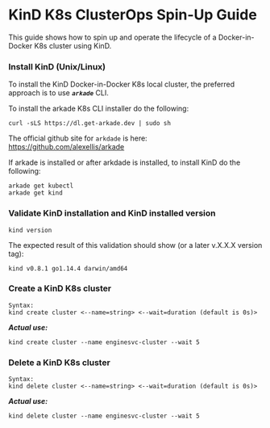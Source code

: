 # KinD K8s ClusterOps Spin-Up Guide

This guide shows how to spin up and operate the lifecycle of a Docker-in-Docker K8s cluster using KinD.

### Install KinD (Unix/Linux)

To install the KinD Docker-in-Docker K8s local cluster, the preferred approach is to use ***`arkade`*** CLI. 

To install the arkade K8s CLI installer do the following:
```
curl -sLS https://dl.get-arkade.dev | sudo sh
```
The official github site for `arkdade` is here: https://github.com/alexellis/arkade

If arkade is installed or after arkdade is installed, to install KinD do the following:
```
arkade get kubectl
arkade get kind
```

### Validate KinD installation and KinD installed version
```
kind version
```

The expected result of this validation should show (or a later v.X.X.X version tag):
```
kind v0.8.1 go1.14.4 darwin/amd64
```

### Create a KinD K8s cluster
```
Syntax:
kind create cluster <--name=string> <--wait=duration (default is 0s)>
```
***Actual use:***
```
kind create cluster --name enginesvc-cluster --wait 5
```

### Delete a KinD K8s cluster
```
Syntax:
kind delete cluster <--name=string> <--wait=duration (default is 0s)>
```
***Actual use:***
```
kind delete cluster --name enginesvc-cluster --wait 5
```

